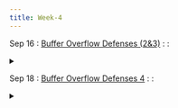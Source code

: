 ```yaml
---
title: Week-4
---
```



Sep 16
: [Buffer Overflow Defenses (2&3)]()
  : 
  : <details title="recommended readings" class="my"><summary><i class="icon fas fa-book-reader "></i></summary><span class="fs-2" markdown=1> Same as prev lecture: Read [ASLR](https://pax.grsecurity.net/docs/aslr.txt); [NOEXEC](https://pax.grsecurity.net/docs/noexec.txt).</span></details>

Sep 18
: [Buffer Overflow Defenses 4]()
  : 
  : <details title="recommended readings" class="my"><summary><i class="icon fas fa-book-reader "></i></summary><span class="fs-2" markdown=1>  Read [Read: On the Effectiveness of Address-Space Randomization by Hovav Shacham et al](https://benpfaff.org/papers/asrandom.pdf) [ASLR](https://pax.grsecurity.net/docs/aslr.txt); [NOEXEC](https://pax.grsecurity.net/docs/noexec.txt).</span></details>

